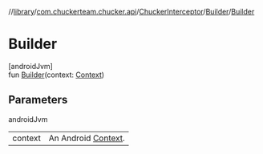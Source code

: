 //[library](../../../../index.md)/[com.chuckerteam.chucker.api](../../index.md)/[ChuckerInterceptor](../index.md)/[Builder](index.md)/[Builder](-builder.md)

# Builder

[androidJvm]\
fun [Builder](-builder.md)(context: [Context](https://developer.android.com/reference/kotlin/android/content/Context.html))

## Parameters

androidJvm

| | |
|---|---|
| context | An Android [Context](https://developer.android.com/reference/kotlin/android/content/Context.html). |
